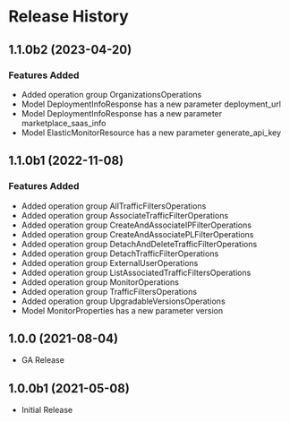 # Release History

## 1.1.0b2 (2023-04-20)

### Features Added

  - Added operation group OrganizationsOperations
  - Model DeploymentInfoResponse has a new parameter deployment_url
  - Model DeploymentInfoResponse has a new parameter marketplace_saas_info
  - Model ElasticMonitorResource has a new parameter generate_api_key

## 1.1.0b1 (2022-11-08)

### Features Added

  - Added operation group AllTrafficFiltersOperations
  - Added operation group AssociateTrafficFilterOperations
  - Added operation group CreateAndAssociateIPFilterOperations
  - Added operation group CreateAndAssociatePLFilterOperations
  - Added operation group DetachAndDeleteTrafficFilterOperations
  - Added operation group DetachTrafficFilterOperations
  - Added operation group ExternalUserOperations
  - Added operation group ListAssociatedTrafficFiltersOperations
  - Added operation group MonitorOperations
  - Added operation group TrafficFiltersOperations
  - Added operation group UpgradableVersionsOperations
  - Model MonitorProperties has a new parameter version

## 1.0.0 (2021-08-04)

  - GA Release

## 1.0.0b1 (2021-05-08)

* Initial Release
